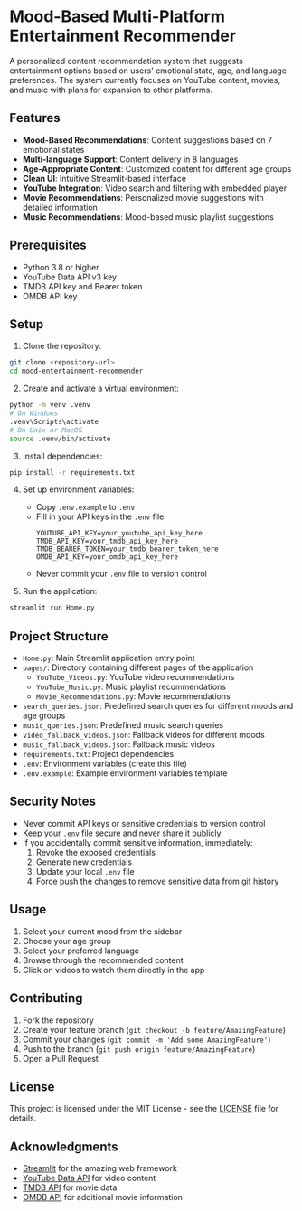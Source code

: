 # Mood-Based Multi-Platform Entertainment Recommender

A personalized content recommendation system that suggests entertainment options based on users' emotional state, age, and language preferences. The system currently focuses on YouTube content, movies, and music with plans for expansion to other platforms.

## Features

- **Mood-Based Recommendations**: Content suggestions based on 7 emotional states
- **Multi-language Support**: Content delivery in 8 languages
- **Age-Appropriate Content**: Customized content for different age groups
- **Clean UI**: Intuitive Streamlit-based interface
- **YouTube Integration**: Video search and filtering with embedded player
- **Movie Recommendations**: Personalized movie suggestions with detailed information
- **Music Recommendations**: Mood-based music playlist suggestions

## Prerequisites

- Python 3.8 or higher
- YouTube Data API v3 key
- TMDB API key and Bearer token
- OMDB API key

## Setup

1. Clone the repository:
```bash
git clone <repository-url>
cd mood-entertainment-recommender
```

2. Create and activate a virtual environment:
```bash
python -m venv .venv
# On Windows
.venv\Scripts\activate
# On Unix or MacOS
source .venv/bin/activate
```

3. Install dependencies:
```bash
pip install -r requirements.txt
```

4. Set up environment variables:
   - Copy `.env.example` to `.env`
   - Fill in your API keys in the `.env` file:
     ```
     YOUTUBE_API_KEY=your_youtube_api_key_here
     TMDB_API_KEY=your_tmdb_api_key_here
     TMDB_BEARER_TOKEN=your_tmdb_bearer_token_here
     OMDB_API_KEY=your_omdb_api_key_here
     ```
   - Never commit your `.env` file to version control

5. Run the application:
```bash
streamlit run Home.py
```

## Project Structure

- `Home.py`: Main Streamlit application entry point
- `pages/`: Directory containing different pages of the application
  - `YouTube_Videos.py`: YouTube video recommendations
  - `YouTube_Music.py`: Music playlist recommendations
  - `Movie_Recommendations.py`: Movie recommendations
- `search_queries.json`: Predefined search queries for different moods and age groups
- `music_queries.json`: Predefined music search queries
- `video_fallback_videos.json`: Fallback videos for different moods
- `music_fallback_videos.json`: Fallback music videos
- `requirements.txt`: Project dependencies
- `.env`: Environment variables (create this file)
- `.env.example`: Example environment variables template

## Security Notes

- Never commit API keys or sensitive credentials to version control
- Keep your `.env` file secure and never share it publicly
- If you accidentally commit sensitive information, immediately:
  1. Revoke the exposed credentials
  2. Generate new credentials
  3. Update your local `.env` file
  4. Force push the changes to remove sensitive data from git history

## Usage

1. Select your current mood from the sidebar
2. Choose your age group
3. Select your preferred language
4. Browse through the recommended content
5. Click on videos to watch them directly in the app

## Contributing

1. Fork the repository
2. Create your feature branch (`git checkout -b feature/AmazingFeature`)
3. Commit your changes (`git commit -m 'Add some AmazingFeature'`)
4. Push to the branch (`git push origin feature/AmazingFeature`)
5. Open a Pull Request

## License

This project is licensed under the MIT License - see the [LICENSE](LICENSE) file for details.

## Acknowledgments

- [Streamlit](https://streamlit.io/) for the amazing web framework
- [YouTube Data API](https://developers.google.com/youtube/v3) for video content
- [TMDB API](https://www.themoviedb.org/documentation/api) for movie data
- [OMDB API](http://www.omdbapi.com/) for additional movie information 
